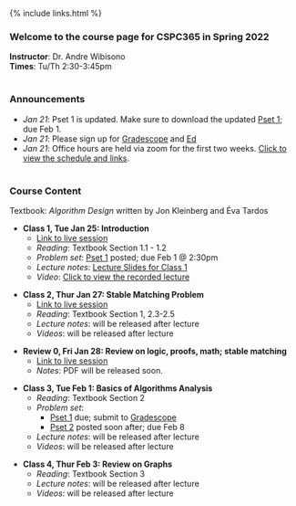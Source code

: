   
{% include links.html %}

### Welcome to the course page for CSPC365 in Spring 2022

**Instructor**: Dr. Andre Wibisono <br>
**Times**: Tu/Th 2:30-3:45pm <br>
<h1></h1>

### Announcements
  
* *Jan 21*: Pset 1 is updated. Make sure to download the updated [Pset 1](/psets); due Feb 1.
* *Jan 21*: Please sign up for [Gradescope](https://www.gradescope.com/login) and [Ed](https://edstem.org)
* *Jan 21*: Office hours are held via zoom for the first two weeks. [Click to view the schedule and links](/discussion).
<h1></h1>

### Course Content

Textbook: *Algorithm Design* written by Jon Kleinberg and Éva Tardos

* **Class 1, Tue Jan 25: Introduction**
  * [Link to live session](https://yale.zoom.us/j/94057532462)
  * *Reading*: Textbook Section 1.1 - 1.2
  * *Problem set*: [Pset 1](/psets) posted; due Feb 1 @ 2:30pm
  * *Lecture notes*: [Lecture Slides for Class 1](https://github.com/cpsc365/cpsc365.github.io/files/7937353/Lec.1.pdf)
  * *Video*: [Click to view the recorded lecture](https://yale.hosted.panopto.com/Panopto/Pages/Viewer.aspx?id=4aec5f8e-1c9c-4f2e-877d-ae28015c64a1)

 <p></p>
  
* **Class 2, Thur Jan 27: Stable Matching Problem**
  * [Link to live session](https://yale.zoom.us/j/94057532462)
  * *Reading*: Textbook Section 1, 2.3-2.5
  * *Lecture notes*: will be released after lecture
  * *Videos*: will be released after lecture
 
 <p></p>

* **Review 0, Fri Jan 28: Review on logic, proofs, math; stable matching**
  * [Link to live session](https://yale.zoom.us/j/7342391303)
  *  *Notes*: PDF will be released soon.
  
 
 <p></p>
 
* **Class 3, Tue Feb 1: Basics of Algorithms Analysis**
  * *Reading*: Textbook Section 2
  * *Problem set*: 
    * [Pset 1](/psets) due; submit to [Gradescope](https://www.gradescope.com)
    * [Pset 2](/psets) posted soon after; due Feb 8
  * *Lecture notes*: will be released after lecture
  * *Videos*: will be released after lecture
 
 <p></p>
 
 * **Class 4, Thur Feb 3: Review on Graphs**
   * *Reading*: Textbook Section 3
   * *Lecture notes*: will be released after lecture
   * *Videos*: will be released after lecture

 <p></p>



&nbsp;&nbsp;&nbsp;&nbsp;

